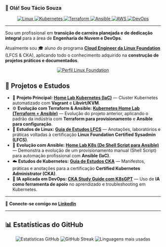 ### 👋 Olá! Sou Tácio Souza 



<p align="center">
  <a href="https://www.linux.org/">
    <img src="https://img.shields.io/badge/Linux-FCC624?style=for-the-badge&logo=linux&logoColor=black" alt="Linux" />
  </a>
  <a href="https://kubernetes.io/">
    <img src="https://img.shields.io/badge/Kubernetes-326CE5?style=for-the-badge&logo=kubernetes&logoColor=white" alt="Kubernetes" />
  </a>
  <a href="https://www.terraform.io/">
    <img src="https://img.shields.io/badge/Terraform-7B42BC?style=for-the-badge&logo=terraform&logoColor=white" alt="Terraform" />
  </a>
  <a href="https://www.ansible.com/">
    <img src="https://img.shields.io/badge/Ansible-EE0000?style=for-the-badge&logo=ansible&logoColor=white" alt="Ansible" />
  </a>
  <a href="https://aws.amazon.com/">
    <img src="https://img.shields.io/badge/AWS-232F3E?style=for-the-badge&logo=amazonaws&logoColor=FF9900" alt="AWS" />
  </a>
  <a href="https://en.wikipedia.org/wiki/DevOps">
    <img src="https://img.shields.io/badge/DevOps-0A66C2?style=for-the-badge&logo=devops&logoColor=white" alt="DevOps" />
  </a>
</p>

---

Sou um profissional em **transição de carreira planejada e de dedicação integral** para a área de **Engenharia de Nuvem e DevOps**.  

Atualmente sou 🎓 aluno do programa **[Cloud Engineer da Linux Foundation](https://training.linuxfoundation.org/training/cloud-engineer-itprofessionalprogram/)** (LFCS & CKA), aplicando todo o conhecimento adquirido na **construção de projetos práticos e documentados**.  
<p align="center">
  <a href="https://openprofile.dev/profile/taciosouza">
    <img src="https://img.shields.io/badge/Linux%20Foundation-Perfil%20Profissional-0078D4?style=for-the-badge&logo=linuxfoundation&logoColor=white" alt="Perfil Linux Foundation" />
  </a>
</p>


## 💼 Projetos e Estudos

* 🔭 **Projeto Principal:** [**Home Lab Kubernetes (IaC)**](https://github.com/taciosouzaoliveira/homelab-lfcs-cka) — Cluster Kubernetes automatizado com **Vagrant** e **Libvirt/KVM**.  
* ⚙️ **Evolução com Terraform & Ansible:** [**Kubernetes Home Lab (Terraform + Ansible)**](https://github.com/taciosouzaoliveira/kubernetes-homelab-terraform-ansible) — Evolução do projeto anterior, aplicando o padrão da indústria com **Terraform para provisionamento** e **Ansible para configuração**.  
* 🐧 **Estudos de Linux:** [**Guia de Estudos LFCS**](https://github.com/taciosouzaoliveira/SysAdmin) — Anotações, laboratórios e práticas voltadas à certificação **Linux Foundation Certified Sysadmin (LFCS)**.  
* 🚀 **Evolução com Ansible:** [**Home Lab K8s (De Shell Script para Ansible)**](https://github.com/taciosouzaoliveira/ansible-kubernetes-lab) — Demonstra a evolução de um provisionamento manual (Shell Script) para automação profissional com **Ansible (IaC)**.  
* ☁️ **Estudos de Kubernetes:** [**Guia de Estudos CKA**](https://github.com/taciosouzaoliveira/kubernetes) — Manifestos, práticas e anotações para a certificação **Certified Kubernetes Administrator (CKA)**.  
* 🤖 **IA aplicada em DevOps:** [**CKA Study Guide com K8sGPT**](https://github.com/taciosouzaoliveira/k8sgpt-cka-study-guide) — Uso de **IA como ferramenta de apoio** no aprendizado e troubleshooting em Kubernetes.  

---

🔗 **Conecte-se comigo no [LinkedIn](http://www.linkedin.com/in/taciosouzaoliveira)**

---

## 📊 Estatísticas do GitHub

<p align="center">
  <img src="https://github-readme-stats.vercel.app/api?username=taciosouzaoliveira&show_icons=true&theme=dark&count_private=true" alt="Estatísticas GitHub" />
  <img src="https://github-readme-streak-stats.herokuapp.com/?user=taciosouzaoliveira&theme=dark" alt="GitHub Streak" />
  <img src="https://github-readme-stats.vercel.app/api/top-langs/?username=taciosouzaoliveira&layout=compact&theme=dark" alt="Linguagens mais usadas" />
</p>
